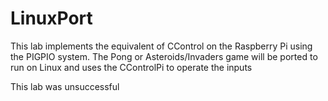 # LinuxPort
This lab implements the equivalent of CControl on the Raspberry Pi using the PIGPIO system. The Pong or Asteroids/Invaders game will be ported to run on Linux and uses the CControlPi to operate the inputs

This lab was unsuccessful
